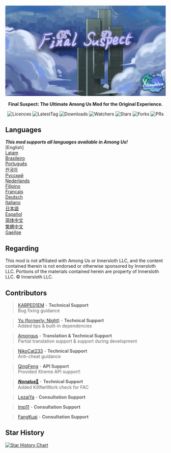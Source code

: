 <div align="center">

![FS-XW](Assets/LogoWithTeam.png)

**Final Suspect: The Ultimate Among Us Mod for the Original Experience.**

<img src="https://badgen.net/github/license/XtremeWave/FinalSuspect" alt="Licences">
<img src="https://badgen.net/github/tag/XtremeWave/FinalSuspect" alt="LatestTag">
<img src="https://badgen.net/github/assets-dl/XtremeWave/FinalSuspect" alt="Downloads">
<img src="https://badgen.net/github/watchers/XtremeWave/FinalSuspect" alt="Watchers">
<img src="https://badgen.net/github/stars/XtremeWave/FinalSuspect" alt="Stars">
<img src="https://badgen.net/github/forks/XtremeWave/FinalSuspect" alt="Forks">
<img src="https://badgen.net/github/prs/XtremeWave/FinalSuspect" alt="PRs">

</div>

## Languages
***This mod supports all languages available in Among Us!***<br>
[English] <br>
[Latam](README/README_es_LA.md)<br>
[Brasileiro](README/README_pt_BR.md)<br>
[Português](README/README_pt.md)<br>
[한국어](README/README_ko.md)<br>
[Русский](README/README_ru.md)<br>
[Nederlands](README/README_nl.md)<br>
[Filipino](README/README_tl.md)<br>
[Français](README/README_fr.md)<br>
[Deutsch](README/README_de.md)<br>
[Italiano](README_it.md)<br>
[日本語](README/README_ja.md)<br>
[Español](README/README_es.md)<br>
[简体中文](README_zh.md)<br>
[繁體中文](README/README_zh_CHT.md)<br>
[Gaeilge](README/README_ga.md)<br>

## Regarding
This mod is not affiliated with Among Us or Innersloth LLC, and the content contained therein is not endorsed or otherwise sponsored by Innersloth LLC.
Portions of the materials contained herein are property of Innersloth LLC. © Innersloth LLC.

## Contributors
>[KARPED1EM](https://github.com/KARPED1EM) - **Technical Support**<br>
>Bug fixing guidance

>[Yu (formerly: Night)](https://github.com/Night-GUA) - **Technical Support**<br>
>Added tips & built-in dependencies

>[Amongus](https://github.com/XiezibanWrite) - **Translation & Technical Support**<br>
>Partial translation support & support during development

>[NikoCat233](https://github.com/NikoCat233) - **Technical Support**<br>
>Anti-cheat guidance

> [QingFeng](https://github.com/QingFeng-awa) - **API Support**<br>
>Provided Xtreme API support!

>[𝑵𝒐𝒏𝒂𝒍𝒖𝒔🍥](https://github.com/Reborn5537) - **Technical Support**<br>
>Added KillNetWork check for FAC

>[LezaiYa](https://github.com/LezaiYa1) - **Consultation Support**

>[Imp11](https://github.com/dabao40) - **Consultation Support**

>[FangKuai](https://github.com/FangKuaiYa) - **Consultation Support**

## Star History
[![Star History Chart](https://api.star-history.com/svg?repos=XtremeWave/FinalSuspect&type=Date)](https://star-history.com/#XtremeWave/FinalSuspect&Date)

